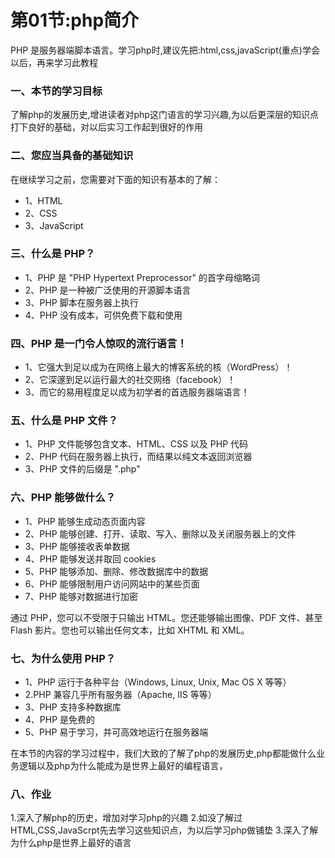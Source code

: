 # 第01节:php简介
PHP 是服务器端脚本语言。学习php时,建议先把:html,css,javaScript(重点)学会以后，再来学习此教程

### 一、本节的学习目标
了解php的发展历史,增进读者对php这门语言的学习兴趣,为以后更深层的知识点打下良好的基础，对以后实习工作起到很好的作用

### 二、您应当具备的基础知识
在继续学习之前，您需要对下面的知识有基本的了解：

* 1、HTML
* 2、CSS
* 3、JavaScript

### 三、什么是 PHP？
* 1、PHP 是 "PHP Hypertext Preprocessor" 的首字母缩略词
* 2、PHP 是一种被广泛使用的开源脚本语言
* 3、PHP 脚本在服务器上执行
* 4、PHP 没有成本，可供免费下载和使用

### 四、PHP 是一门令人惊叹的流行语言！
* 1、它强大到足以成为在网络上最大的博客系统的核（WordPress）！
* 2、它深邃到足以运行最大的社交网络（facebook）！
* 3、而它的易用程度足以成为初学者的首选服务器端语言！

### 五、什么是 PHP 文件？
* 1、PHP 文件能够包含文本、HTML、CSS 以及 PHP 代码
* 2、PHP 代码在服务器上执行，而结果以纯文本返回浏览器
* 3、PHP 文件的后缀是 ".php"

### 六、PHP 能够做什么？
* 1、PHP 能够生成动态页面内容
* 2、PHP 能够创建、打开、读取、写入、删除以及关闭服务器上的文件
* 3、PHP 能够接收表单数据
* 4、PHP 能够发送并取回 cookies
* 5、PHP 能够添加、删除、修改数据库中的数据
* 6、PHP 能够限制用户访问网站中的某些页面
* 7、PHP 能够对数据进行加密

通过 PHP，您可以不受限于只输出 HTML。您还能够输出图像、PDF 文件、甚至 Flash 影片。您也可以输出任何文本，比如 XHTML 和 XML。

### 七、为什么使用 PHP？
* 1、PHP 运行于各种平台（Windows, Linux, Unix, Mac OS X 等等）
* 2.PHP 兼容几乎所有服务器（Apache, IIS 等等）
* 3、PHP 支持多种数据库
* 4、PHP 是免费的
* 5、PHP 易于学习，并可高效地运行在服务器端

在本节的内容的学习过程中，我们大致的了解了php的发展历史,php都能做什么业务逻辑以及php为什么能成为是世界上最好的编程语言，

### 八、作业
1.深入了解php的历史，增加对学习php的兴趣
2.如没了解过HTML,CSS,JavaScrpt先去学习这些知识点，为以后学习php做铺垫
3.深入了解为什么php是世界上最好的语言
